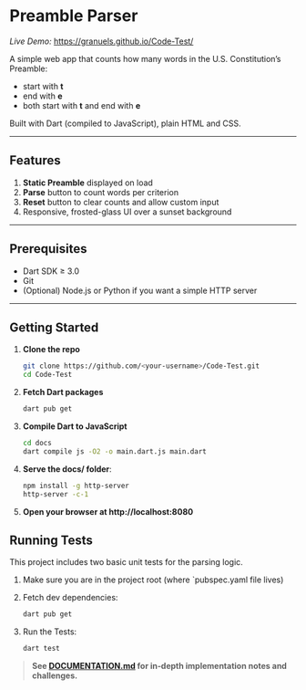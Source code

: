 # Preamble Parser

*Live Demo:* https://granuels.github.io/Code-Test/

A simple web app that counts how many words in the U.S. Constitution’s Preamble:

- start with **t**  
- end with **e**  
- both start with **t** and end with **e**

Built with Dart (compiled to JavaScript), plain HTML and CSS.

---

## Features

1. **Static Preamble** displayed on load  
2. **Parse** button to count words per criterion  
3. **Reset** button to clear counts and allow custom input  
4. Responsive, frosted-glass UI over a sunset background

---

## Prerequisites

- Dart SDK ≥ 3.0  
- Git  
- (Optional) Node.js or Python if you want a simple HTTP server

---

## Getting Started

1. **Clone the repo**  
   ```bash
   git clone https://github.com/<your-username>/Code-Test.git
   cd Code-Test
   
2. **Fetch Dart packages**

   ```bash
   dart pub get

3. **Compile Dart to JavaScript**
   ```bash
   cd docs 
   dart compile js -O2 -o main.dart.js main.dart

4. **Serve the docs/ folder**:
   ```bash
   npm install -g http-server
   http-server -c-1

5. **Open your browser at http://localhost:8080**

## Running Tests
This project includes two basic unit tests for the parsing logic.

1. Make sure you are in the project root (where `pubspec.yaml file lives)
   
2. Fetch dev dependencies:
   ```bash
   dart pub get

3. Run the Tests:
   ```bash
   dart test


> **See [DOCUMENTATION.md](DOCUMENTATION.md) for in‐depth implementation notes and challenges.**

